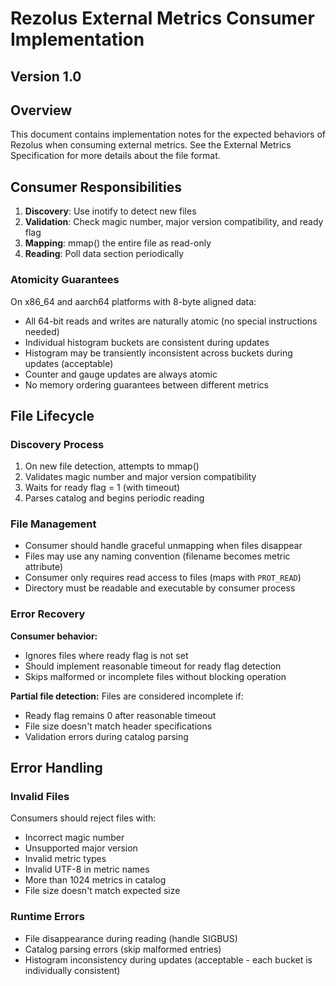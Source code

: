 # Rezolus External Metrics Consumer Implementation

## Version 1.0

## Overview

This document contains implementation notes for the expected behaviors of
Rezolus when consuming external metrics. See the External Metrics Specification
for more details about the file format.

## Consumer Responsibilities

1. **Discovery**: Use inotify to detect new files
2. **Validation**: Check magic number, major version compatibility, and ready
flag
3. **Mapping**: mmap() the entire file as read-only
4. **Reading**: Poll data section periodically

### Atomicity Guarantees

On x86_64 and aarch64 platforms with 8-byte aligned data:
- All 64-bit reads and writes are naturally atomic (no special instructions
needed)
- Individual histogram buckets are consistent during updates
- Histogram may be transiently inconsistent across buckets during updates
(acceptable)
- Counter and gauge updates are always atomic
- No memory ordering guarantees between different metrics

## File Lifecycle

### Discovery Process

1. On new file detection, attempts to mmap()
2. Validates magic number and major version compatibility
3. Waits for ready flag = 1 (with timeout)
4. Parses catalog and begins periodic reading

### File Management

- Consumer should handle graceful unmapping when files disappear
- Files may use any naming convention (filename becomes metric attribute)
- Consumer only requires read access to files (maps with `PROT_READ`)
- Directory must be readable and executable by consumer process

### Error Recovery

**Consumer behavior:**
- Ignores files where ready flag is not set
- Should implement reasonable timeout for ready flag detection
- Skips malformed or incomplete files without blocking operation

**Partial file detection:**
Files are considered incomplete if:
- Ready flag remains 0 after reasonable timeout
- File size doesn't match header specifications
- Validation errors during catalog parsing

## Error Handling

### Invalid Files

Consumers should reject files with:
- Incorrect magic number
- Unsupported major version
- Invalid metric types
- Invalid UTF-8 in metric names
- More than 1024 metrics in catalog
- File size doesn't match expected size

### Runtime Errors

- File disappearance during reading (handle SIGBUS)
- Catalog parsing errors (skip malformed entries)
- Histogram inconsistency during updates (acceptable - each bucket is
individually consistent)
